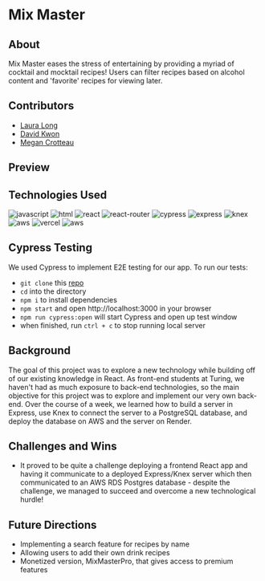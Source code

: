 # Mix Master

## About
Mix Master eases the stress of entertaining by providing a myriad of cocktail and mocktail recipes! Users can filter recipes based on alcohol content and 'favorite' recipes for viewing later. 

## Contributors
- [Laura Long](https://github.com/lalonggone)
- [David Kwon](https://github.com/dkwon1223)
- [Megan Crotteau](https://github.com/crotteau)

## Preview

## Technologies Used
<div>
  <img src='https://img.shields.io/badge/JavaScript-F7DF1E.svg?style=for-the-badge&logo=JavaScript&logoColor=black' alt='javascript'/>
  <img src='https://img.shields.io/badge/HTML5-E34F26.svg?style=for-the-badge&logo=HTML5&logoColor=white' alt='html'/>
  <img src='https://img.shields.io/badge/React-61DAFB.svg?style=for-the-badge&logo=React&logoColor=black' alt='react'/>
  <img src='https://img.shields.io/badge/React%20Router-CA4245.svg?style=for-the-badge&logo=React-Router&logoColor=white' alt='react-router'/>
  <img src='https://img.shields.io/badge/Cypress-69D3A7.svg?style=for-the-badge&logo=Cypress&logoColor=white' alt='cypress'/>
  <img src='https://img.shields.io/badge/Express-000000.svg?style=for-the-badge&logo=Express&logoColor=white' alt='express'/>
  <img src='https://img.shields.io/badge/Knex.js-D26B38.svg?style=for-the-badge&logo=knexdotjs&logoColor=white' alt='knex'/>
  <img src='https://img.shields.io/badge/PostgreSQL-4169E1.svg?style=for-the-badge&logo=PostgreSQL&logoColor=white' alt='aws'/>
  <img src='https://img.shields.io/badge/Vercel-000000.svg?style=for-the-badge&logo=Vercel&logoColor=white' alt='vercel'/>
  <img src='https://img.shields.io/badge/Amazon%20AWS-232F3E.svg?style=for-the-badge&logo=Amazon-AWS&logoColor=white' alt='aws'/>
</div>

## Cypress Testing
We used Cypress to implement E2E testing for our app. To run our tests:
- `git clone` this [repo](https://github.com/lalonggone/mix-master-fe)
- `cd` into the directory
- `npm i` to install dependencies
- `npm start` and open http://localhost:3000 in your browser
- `npm run cypress:open` will start Cypress and open up test window
- when finished, run `ctrl + c` to stop running local server
  
## Background
The goal of this project was to explore a new technology while building off of our existing knowledge in React. As front-end students at Turing, we haven't had as much exposure to back-end technologies, so the main objective for this project was to explore and implement our very own back-end. Over the course of a week, we learned how to build a server in Express, use Knex to connect the server to a PostgreSQL database, and deploy the database on AWS and the server on Render. 

## Challenges and Wins
- It proved to be quite a challenge deploying a frontend React app and having it communicate to a deployed Express/Knex server which then communicated to an AWS RDS Postgres database - despite the challenge, we managed to succeed and overcome a new technological hurdle!

## Future Directions
- Implementing a search feature for recipes by name
- Allowing users to add their own drink recipes
- Monetized version, MixMasterPro, that gives access to premium features

